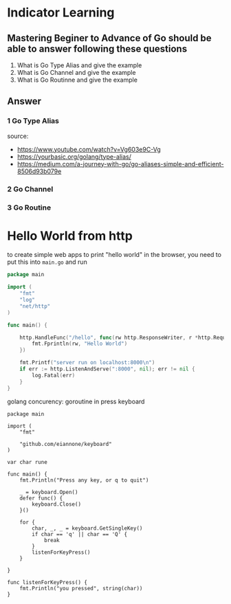 # Indicator Learning

## Mastering Beginer to Advance of Go should be able to answer following these questions
1. What is Go Type Alias and give the example 
2. What is Go Channel and give the example
3. What is Go Routinne and give the example

## Answer

### 1 Go Type Alias

source:
 - https://www.youtube.com/watch?v=Vg603e9C-Vg
 - https://yourbasic.org/golang/type-alias/
 - https://medium.com/a-journey-with-go/go-aliases-simple-and-efficient-8506d93b079e

### 2 Go Channel

### 3 Go Routine




# Hello World from http

to create simple web apps to print "hello world" in the browser, you need to put this into `main.go` and run

```go
package main

import (
	"fmt"
	"log"
	"net/http"
)

func main() {

	http.HandleFunc("/hello", func(rw http.ResponseWriter, r *http.Request) {
		fmt.Fprintln(rw, "Hello World")
	})

	fmt.Printf("server run on localhost:8000\n")
	if err := http.ListenAndServe(":8000", nil); err != nil {
		log.Fatal(err)
	}
}
```

golang concurency: goroutine in press keyboard

```
package main

import (
	"fmt"

	"github.com/eiannone/keyboard"
)

var char rune

func main() {
	fmt.Println("Press any key, or q to quit")

	_ = keyboard.Open()
	defer func() {
		keyboard.Close()
	}()

	for {
		char, _, _ = keyboard.GetSingleKey()
		if char == 'q' || char == 'Q' {
			break
		}
		listenForKeyPress()
	}

}

func listenForKeyPress() {
	fmt.Println("you pressed", string(char))
}
```
